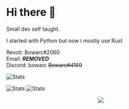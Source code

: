 <h1> Hi there 👋</h1>

<a>
  Small dev self taught.

  I started with Python but now i mostly use Rust  

  Revolt: Bowarc#2060  
  Email: ***REMOVED***  
  Discord: bowarc ~~Bowarc#4159~~
</a>

<!-- Buggy atm
<a href="https://github.com/Bowarc">
  <img src="https://github-readme-stats.vercel.app/api/top-langs/?username=Bowarc&langs_count=10&exclude_repo=&hide=jupyter%20notebook,vim%20script,cmake,makefile,batchfile,emacs%20lisp&layout=default&card_width=800&hide_border=true&theme=transparent" />
</a> -->

<!-- Language stats -->
![Stats](https://github-readme-stats.vercel.app/api/top-langs?username=bowarc&show_icons=true&theme=transparent&hide_border=true&locale=en&layout=compact)

<!-- Github stats -->
![Stats](https://github-readme-stats.vercel.app/api?username=Bowarc&show_icons=true&theme=transparent&hide_border=true&locale=en&layout=compact)
![Stats](https://github-readme-streak-stats.herokuapp.com/?user=Bowarc&hide_border=true&card_width=338&theme=transparent)


<!--
Good but not perfect
![Stats](http://github-profile-summary-cards.vercel.app/api/cards/stats?username=Bowarc&theme=transparent)
-->

<!-- Activity graph (meh) -->
<!-- [![Bpwarc's github activity graph](https://github-readme-activity-graph.vercel.app/graph?username=Bowarc&theme=react-dark)](https://github.com/ashutosh00710/github-readme-activity-graph) -->

<!-- Number of profile lookups -->
<p align="center">
  <a href="https://github.com/Bowarc">
    <img src="https://komarev.com/ghpvc/?username=Bowarc&color=blue&style=flat)" />
  </a>
</p>
